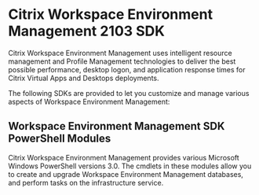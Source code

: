 # Citrix Workspace Environment Management 2103 SDK

Citrix Workspace Environment Management uses intelligent resource management and Profile Management technologies to deliver the best possible performance, desktop logon, and application response times for Citrix Virtual Apps and Desktops deployments.

The following SDKs are provided to let you customize and manage various aspects of Workspace Environment Management:

## Workspace Environment Management SDK PowerShell Modules

Citrix Workspace Environment Management provides various Microsoft Windows PowerShell versions 3.0. The cmdlets in these modules allow you to create and upgrade Workspace Environment Management databases, and perform tasks on the infrastructure service.
